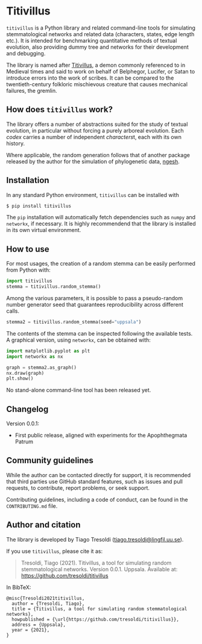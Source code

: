 # Titivillus

`titivillus` is a Python library and related command-line tools for simulating 
stemmatological networks and related data (characters, states, edge length etc.). It 
is intended for benchmarking quantitative methods of textual evolution, also providing 
dummy tree and networks for their development and debugging.

The library is named after [Titivillus](https://en.wikipedia.org/wiki/Titivillus), a 
demon commonly referenced to in Medieval times and said to work on behalf of Belphegor,
Lucifer, or Satan to introduce errors 
into the work of scribes. It can be compared to the twentieth-century folkloric 
mischievous creature that causes mechanical failures, the gremlin.

## How does `titivillus` work?

The library offers a number of abstractions suited for the study of textual evolution, 
in particular without forcing a purely arboreal evolution. Each *codex* carries a 
number of independent *characters*t, each with its own history.

Where applicable, the random generation follows that of another package released by 
the author for the simulation of phylogenetic data, [ngesh](https://pypi.org/project/ngesh/).

## Installation

In any standard Python environment, `titivillus` can be installed with

```bash
$ pip install titivillus
```

The `pip` installation will automatically fetch dependencies such as `numpy` and 
`networkx`, if necessary. It is highly recommendend that the library is installed in 
its own virtual environment.

## How to use

For most usages, the creation of a random stemma can be easily performed from Python with:

```python
import titivillus
stemma = titivillus.random_stemma()
```

Among the various parameters, it is possible to pass a pseudo-random number generator 
seed that guarantees reproducibility across different calls. 

```python
stemma2 = titivillus.random_stemma(seed="uppsala")
```

The contents of the stemma can be inspected following the available tests. A graphical 
version, using `networkx`, can be obtained with:

```python
import matplotlib.pyplot as plt
import networkx as nx

graph = stemma2.as_graph()
nx.draw(graph)
plt.show()
```

No stand-alone command-line tool has been released yet.

## Changelog

Version 0.0.1:

  - First public release, aligned with experiments for the Apophthegmata Patrum

## Community guidelines

While the author can be contacted directly for support, it is recommended that third 
parties use GitHub standard features, such as issues and pull requests, to contribute, 
report problems, or seek support.

Contributing guidelines, including a code of conduct, can be found in the
`CONTRIBUTING.md` file.

## Author and citation

The library is developed by Tiago Tresoldi (tiago.tresoldi@lingfil.uu.se).

If you use `titivillus`, please cite it as:

> Tresoldi, Tiago (2021). Titivillus, a tool for simulating random stemmatological 
> networks. Version 0.0.1. Uppsala. Available at: https://github.com/tresoldi/titivillus

In BibTeX:

```
@misc{Tresoldi2021titivillus,
  author = {Tresoldi, Tiago},
  title = {Titivillus, a tool for simulating random stemmatological networks},
  howpublished = {\url{https://github.com/tresoldi/titivillus}},
  address = {Uppsala},
  year = {2021},
}
